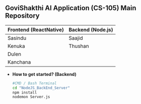 ## GoviShakthi AI Application (CS-105) Main Repository
     
| **Frontend (ReactNative)** | **Backend (Node.js)** |
|----------------------------|-----------------------|
| Sasindu                    | Saajid               |
| Kenuka                     | Thushan              |
| Dulen                      |                       |
| Kanchana                   |                       |


- **How to get started? (Backend)**
    ```bash
    #CMD / Bash Terminal
    cd "NodeJS_BackEnd_Server"
    npm install
    nodemon Server.js
    ```